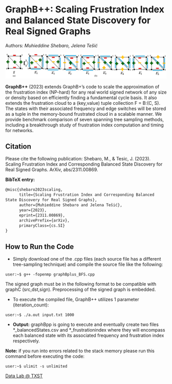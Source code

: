 # GraphB++: Scaling Frustration Index and Balanced State Discovery for Real Signed Graphs

Authors: <em> Muhieddine Shebaro, Jelena Tešić </em>

![Highland Tribes Execution!](/images/fig22.png "Example")

**GraphB++** (2023) extends GraphB+’s code to scale the approximation of the frustration index (NP-hard) for any real world signed network of any size or density based on efficiently finding a fundamental cycle basis. It also extends the frustration cloud to a (key,value) tuple collection F = B:(C, S). The states with their associated frequency and edge switches will be stored as a tuple in the memory-bound frustrated cloud in a scalable manner. We provide benchmark comparison of seven spanning tree sampling methods, including a breakthrough study of frustration index computation and timing for networks.

## Citation
Please cite the following publication: Shebaro, M., & Tesic, J. (2023). Scaling Frustration Index and Corresponding Balanced State Discovery for Real Signed Graphs. ArXiv, abs/2311.00869.

**BibTeX entry:**
```
@misc{shebaro2023scaling,
      title={Scaling Frustration Index and Corresponding Balanced State Discovery for Real Signed Graphs}, 
      author={Muhieddine Shebaro and Jelena Tešić},
      year={2023},
      eprint={2311.00869},
      archivePrefix={arXiv},
      primaryClass={cs.SI}
}
```

## How to Run the Code 

* Simply download one of the .cpp files (each source file has a different tree-sampling technique) and compile the source file like the following:

```
user:~$ g++ -fopenmp graphBplus_BFS.cpp
```
The signed graph must be in the following format to be compatible with graphC (src,dst,sign).
Preprocessing of the signed graph is embedded.

* To execute the compiled file, GraphB++ utilizes 1 parameter (iteration_count):
```
user:~$ ./a.out input.txt 1000
```
 
* **Output:** graphBpp is going to execute and eventually create two files *_balancedStates.csv and *_frustrationindex where they will encompass each balanced state with its associated frequency and frustration index respectively.

**Note:** if you run into errors related to the stack memory please run this command before executing the code:
```
user:~$ ulimit -s unlimited
```

[Data Lab @ TXST](DataLab12.github.io)



